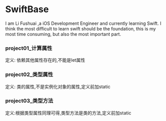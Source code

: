 ﻿# SwiftBase
I am Li Fushuai ,a iOS Development Engineer and currently learning Swift.
I think the most difficult to learn swift should be the foundation, this is my most time consuming, but also the most important part.

### project01_计算属性
定义: 依赖其他属性存在的,不能是let属性

### project02_类型属性
定义: 类的属性,不是实例化对象的属性,定义前加static

### project03_类型方法
定义:根据类型属性同理可得,类型方法是类的方法,定义前加static